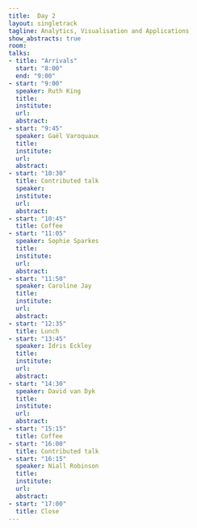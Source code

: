 ```yaml
---
title:  Day 2
layout: singletrack
tagline: Analytics, Visualisation and Applications
show_abstracts: true
room: 
talks:
- title: "Arrivals"
  start: "8:00"
  end: "9:00"
- start: "9:00"
  speaker: Ruth King
  title:
  institute:
  url:
  abstract:
- start: "9:45"
  speaker: Gaël Varoquaux
  title:
  institute:
  url:
  abstract:
- start: "10:30"
  title: Contributed talk
  speaker:
  institute:
  url:
  abstract:
- start: "10:45"
  title: Coffee
- start: "11:05"
  speaker: Sophie Sparkes
  title:
  institute:
  url:
  abstract:
- start: "11:50"
  speaker: Caroline Jay 
  title:
  institute:
  url:
  abstract:
- start: "12:35"
  title: Lunch
- start: "13:45"
  speaker: Idris Eckley
  title:
  institute:
  url:
  abstract:
- start: "14:30"
  speaker: David van Dyk
  title:
  institute:
  url:
  abstract:
- start: "15:15"
  title: Coffee
- start: "16:00"
  title: Contributed talk
- start: "16:15"
  speaker: Niall Robinson
  title:
  institute:
  url:
  abstract:
- start: "17:00"
  title: Close
---
```



